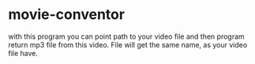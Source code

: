 # movie-conventor
with this program you can point path to your video file and then program return mp3 file from this video.
File will get the same name, as your video file have.

 
